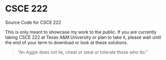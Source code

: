 # CSCE 222
Source Code for CSCE 222

This is only meant to showcase my work to the public. If you are currently taking CSCE 222 at Texas A&M University or plan to take it, please wait until the end of your term to download or look at these solutions.

> "An Aggie does not lie, cheat or steal or tolerate those who do."
